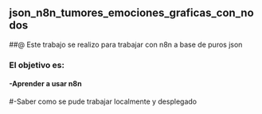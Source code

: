 ## json_n8n_tumores_emociones_graficas_con_nodos

##@ Este trabajo se realizo para trabajar con n8n a base de puros json

### El objetivo es:

#### -Aprender a usar n8n
#-Saber como se pude trabajar localmente y desplegado
